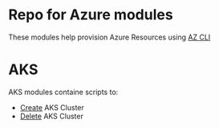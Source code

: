 # Repo for Azure modules

These modules help provision Azure Resources using [AZ CLI](https://docs.microsoft.com/en-us/cli/azure/?view=azure-cli-latest)

# AKS

AKS modules containe scripts to:

* [Create](aks/create_aks.sh) AKS Cluster
* [Delete](aks/delete_aks.sh) AKS Cluster
